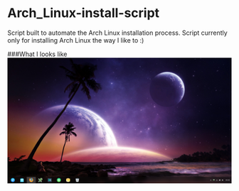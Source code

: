 # Arch_Linux-install-script
Script built to automate the Arch Linux installation process. Script currently only for installing Arch Linux the way I like to :)

###What I looks like
![Alt Text](https://github.com/EasyIP2023/Arch-Linux-install-script/blob/master/pics/DeepinScreenshot20170307095917.png)
